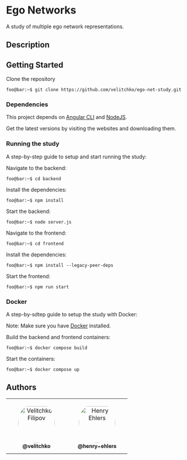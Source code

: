 # Ego Networks

A study of multiple ego network representations.

## Description


## Getting Started
Clone the repository
```console
foo@bar:~$ git clone https://github.com/velitchko/ego-net-study.git
```

### Dependencies

This project depends on [Angular CLI](https://angular.io/) and [NodeJS](https://nodejs.org/en).

Get the latest versions by visiting the websites and downloading them.


### Running the study
A step-by-step guide to setup and start running the study:

Navigate to the backend:
```console
foo@bar:~$ cd backend
```
Install the dependencies:
```console
foo@bar:~$ npm install
```
Start the backend:
```console
foo@bar:~$ node server.js
```

Navigate to the frontend:
```console
foo@bar:~$ cd frontend
```
Install the dependencies:
```console
foo@bar:~$ npm install --legacy-peer-deps
```
Start the frontend:
```console
foo@bar:~$ npm run start
```

### Docker
A step-by-sdtep guide to setup the study with Docker: 

Note: Make sure you have [Docker](https://www.docker.com/) installed.

Build the backend and frontend containers:
```console
foo@bar:~$ docker compose build
```
Start the containers:
```console
foo@bar:~$ docker compose up
```

## Authors

<table>
<tr>
    <td align="center" style="word-wrap: break-word; width: 150.0; height: 150.0">
        <a href="https://github.com/velitchko">
            <img src=https://github.com/velitchko.png width="100;"  style="border-radius:50%;align-items:center;justify-content:center;overflow:hidden;padding-top:10px" alt="Velitchko Filipov"/>
            <br />
            <sub style="font-size:14px"><b>@velitchko</b></sub>
        </a>
    </td>
    <td align="center" style="word-wrap: break-word; width: 150.0; height: 150.0">
        <a href=https://github.com/henry-ehlers>
            <img src=https://github.com/henry-ehlers.png width="100;"  style="border-radius:50%;align-items:center;justify-content:center;overflow:hidden;padding-top:10px" alt="Henry Ehlers"/>
            <br />
            <sub style="font-size:14px"><b>@henry-ehlers</b></sub>
        </a>
    </td>
</tr>
</table>

